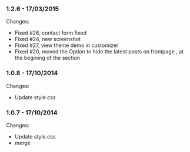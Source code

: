 

### 1.2.6 - 17/03/2015

 Changes: 


 * Fixed #26, contact form fixed
 * Fixed #24, new screenshot
 * Fixed #27, view theme demo in customizer
 * Fixed #20, moved the Option to hide the latest posts on frontpage , at the begining of the section


### 1.0.8 - 17/10/2014

 Changes: 


 * Update style.css


### 1.0.7 - 17/10/2014

 Changes: 


 * Update style.css
 * merge

